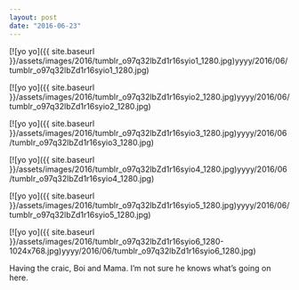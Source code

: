 ```yaml
---
layout: post
date: "2016-06-23"
---
```


[![yo yo]({{ site.baseurl }}/assets/images/2016/tumblr_o97q32lbZd1r16syio1_1280.jpg)yyyy/2016/06/tumblr_o97q32lbZd1r16syio1_1280.jpg)

[![yo yo]({{ site.baseurl }}/assets/images/2016/tumblr_o97q32lbZd1r16syio2_1280.jpg)yyyy/2016/06/tumblr_o97q32lbZd1r16syio2_1280.jpg)

[![yo yo]({{ site.baseurl }}/assets/images/2016/tumblr_o97q32lbZd1r16syio3_1280.jpg)yyyy/2016/06/tumblr_o97q32lbZd1r16syio3_1280.jpg)

[![yo yo]({{ site.baseurl }}/assets/images/2016/tumblr_o97q32lbZd1r16syio4_1280.jpg)yyyy/2016/06/tumblr_o97q32lbZd1r16syio4_1280.jpg)

[![yo yo]({{ site.baseurl }}/assets/images/2016/tumblr_o97q32lbZd1r16syio5_1280.jpg)yyyy/2016/06/tumblr_o97q32lbZd1r16syio5_1280.jpg)

[![yo yo]({{ site.baseurl }}/assets/images/2016/tumblr_o97q32lbZd1r16syio6_1280-1024x768.jpg)yyyy/2016/06/tumblr_o97q32lbZd1r16syio6_1280.jpg)

Having the craic, Boi and Mama. I’m not sure he knows what’s going on here.
